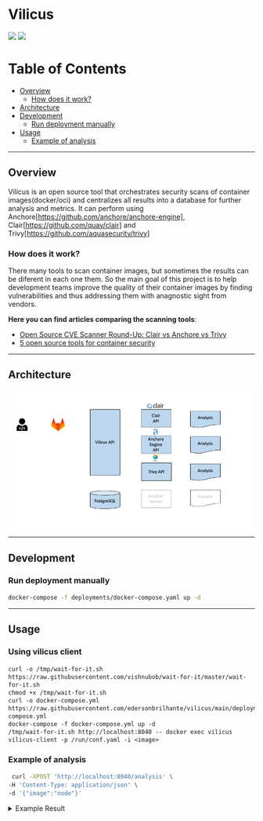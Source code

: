 # Vilicus

<p align="left">
  <a href="https://github.com/edersonbrilhante/vilicus/releases"><img src="https://img.shields.io/github/v/release/edersonbrilhante/vilicus"/></a>
  <a href="https://travis-ci.com/edersonbrilhante/vilicus.svg?branch=main"><img src="https://travis-ci.com/edersonbrilhante/vilicus.svg?branch=main"/></a>
</p>

# Table of Contents
- [Overview](#overview)
  - [How does it work?](#how-does-it-work)
- [Architecture](#architecture)
- [Development](#development)
    - [Run deployment manually](#run-deployment-manually)
- [Usage](#usage)
    - [Example of analysis](#example-of-analysis)

---

## Overview
Vilicus is an open source tool that orchestrates security scans of container images(docker/oci) and centralizes all results into a database for further analysis and metrics. It can perform using Anchore[https://github.com/anchore/anchore-engine], Clair[https://github.com/quay/clair] and Trivy[https://github.com/aquasecurity/trivy]

### How does it work?
There many tools to scan container images, but sometimes the results can be diferent in each one them. So the main goal of this project is to help development teams improve the quality of their container images by finding vulnerabilities and thus addressing them with anagnostic sight from vendors.

**Here you can find articles comparing the scanning tools**:
- [Open Source CVE Scanner Round-Up: Clair vs Anchore vs Trivy](https://boxboat.com/2020/04/24/image-scanning-tech-compared/)
- [5 open source tools for container security](https://opensource.com/article/18/8/tools-container-security)

---

## Architecture
![Kiku](docs/arch.gif)

---

## Development
### Run deployment manually
```bash
docker-compose -f deployments/docker-compose.yaml up -d
```

---

## Usage

### Using vilicus client
```
curl -o /tmp/wait-for-it.sh https://raw.githubusercontent.com/vishnubob/wait-for-it/master/wait-for-it.sh
chmod +x /tmp/wait-for-it.sh
curl -o docker-compose.yml https://raw.githubusercontent.com/edersonbrilhante/vilicus/main/deployments/docker-compose.yml
docker-compose -f docker-compose.yml up -d
/tmp/wait-for-it.sh http://localhost:8040 -- docker exec vilicus vilicus-client -p /run/conf.yaml -i <image>
```

### Example of analysis
```bash
 curl -XPOST 'http://localhost:8040/analysis' \
-H 'Content-Type: application/json' \
-d '{"image":"node"}'
```

<details>
  <summary>Example Result</summary>
  
  ```json
    {
      "id": "be89226e-ff60-4e04-8804-e091529742c3",
      "image": "node",
      "status": "finished",
      "created_at": "2021-02-02T20:02:20.775067Z",
      "updated_at": "2021-02-02T20:07:11.059549Z",
      "vilicus_results": {
        "clair": {
          "unknown_vulns": [{
            "fix": "0:0",
            "urls": [
              "https://cve.mitre.org/cgi-bin/cvename.cgi?name=CVE-2018-0501"
            ],
            "name": "CVE-2018-0501",
            "severity": "Unknown",
            "package_name": "apt",
            "package_version": "1.4.11"
          }]
        },
        "anchore_engine ": {
          "high_vulns": [{
              "fix": "None",
              "urls": [
                "https://security-tracker.debian.org/tracker/CVE-2020-27843"
              ],
              "name": "CVE-2020-27843",
              "severity": "High",
              "package_name": "libopenjp2-7",
              "package_version": "2.1.2-1.1+deb9u5"
            }
          ]
        },
        "trivy": {
          "high_vulns": [{
              "fix": "",
              "urls": [
                "https://gcc.gnu.org/viewcvs/gcc/trunk/gcc/config/arm/arm-protos.h?revision=266379&view=markup"
              ],
              "name": "CVE-2018-12886",
              "severity": "High",
              "package_name": "cpp-6",
              "package_version": "6.3.0-18+deb9u1"
            }
          ]
        }
      }
    }
  ```
</details>